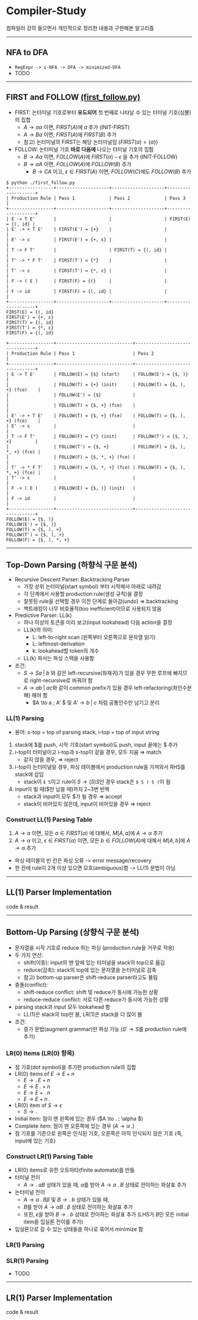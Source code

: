 # Compiler-Study

컴파일러 강의 들으면서 개인적으로 정리한 내용과 구현해본 알고리즘



---
## NFA to DFA
- `RegExpr -> ε-NFA -> DFA -> minimized-DFA`
- TODO


---
## FIRST and FOLLOW [(first_follow.py)](./first_follow.py)
- FIRST: 논터미널 기호로부터 **유도되어** 첫 번째로 나타날 수 있는 터미널 기호(심볼)의 집합
  - $A \to a \alpha$ 이면, $FIRST(A)$에 $a$ 추가 (INIT-FIRST)
  - $A \to Ba$ 이면, $FIRST(A)$에 $FIRST(B)$ 추가
  - 참고) 논터미널의 FIRST는 해당 논터미널임 ($FIRST(a) = \{a\}$)
- FOLLOW: 논터미널 기호 **바로 다음에** 나오는 터미널 기호의 집합
  - $B \to A \alpha$ 이면, $FOLLOW(A)$에 $FIRST(\alpha) - \epsilon$ 을 추가 (INIT-FOLLOW)
  - $B \to \alpha A$ 이면, $FOLLOW(A)$에 $FOLLOW(B)$ 추가
    - $B \to CA$ 이고, $\epsilon \in FIRST(A)$ 이면, $FOLLOW(C)$에도 $FOLLOW(B)$ 추가

```
$ python ./first_follow.py
+-----------------+--------------------+--------------------+--------------------+
| Production Rule | Pass 1             | Pass 2             | Pass 3             |
+-----------------+--------------------+--------------------+--------------------+
| E -> T E'       |                    |                    | FIRST(E) = {(, id} |
| E' -> + T E'    | FIRST(E') = {+}    |                    |                    |
| E' -> ε         | FIRST(E') = {+, ε} |                    |                    |
| T -> F T'       |                    | FIRST(T) = {(, id} |                    |
| T' -> * F T'    | FIRST(T') = {*}    |                    |                    |
| T' -> ε         | FIRST(T') = {*, ε} |                    |                    |
| F -> ( E )      | FIRST(F) = {(}     |                    |                    |
| F -> id         | FIRST(F) = {(, id} |                    |                    |
+-----------------+--------------------+--------------------+--------------------+
FIRST(E) = {(, id}
FIRST(E') = {+, ε}
FIRST(T) = {(, id}
FIRST(T') = {*, ε}
FIRST(F) = {(, id}

+-----------------+-----------------------------+--------------------------------+
| Production Rule | Pass 1                      | Pass 2                         |
+-----------------+-----------------------------+--------------------------------+
| E -> T E'       | FOLLOW(E) = {$} (start)     | FOLLOW(E') = {$, )}            |
|                 | FOLLOW(T) = {+} (init)      | FOLLOW(T) = {$, ), +} (fce)    |
|                 | FOLLOW(E') = {$}            |                                |
|                 | FOLLOW(T) = {$, +} (fce)    |                                |
| E' -> + T E'    | FOLLOW(T) = {$, +} (fce)    | FOLLOW(T) = {$, ), +} (fce)    |
| E' -> ε         |                             |                                |
| T -> F T'       | FOLLOW(F) = {*} (init)      | FOLLOW(T') = {$, ), +}         |
|                 | FOLLOW(T') = {$, +}         | FOLLOW(F) = {$, ), *, +} (fce) |
|                 | FOLLOW(F) = {$, *, +} (fce) |                                |
| T' -> * F T'    | FOLLOW(F) = {$, *, +} (fce) | FOLLOW(F) = {$, ), *, +} (fce) |
| T' -> ε         |                             |                                |
| F -> ( E )      | FOLLOW(E) = {$, )} (init)   |                                |
| F -> id         |                             |                                |
+-----------------+-----------------------------+--------------------------------+
FOLLOW(E) = {$, )}
FOLLOW(E') = {$, )}
FOLLOW(T) = {$, ), +}
FOLLOW(T') = {$, ), +}
FOLLOW(F) = {$, ), *, +}
```


---
## Top-Down Parsing (하향식 구문 분석)
- Recursive Descent Parser: Backtracking Parser
  - 가장 상위 논터미널(start symbol) 부터 시작해서 아래로 내려감
  - 각 단계에서 사용할 production rule(생성 규칙)을 결정
  - 잘못된 rule을 선택할 경우 이전 단계로 돌아감(undo) $\Rightarrow$ backtracking
  - 백트래킹이 너무 비효율적(too inefficient)이므로 사용되지 않음
- Predictive Parser: LL(k)
  - 하나 이상의 토큰을 미리 보고(input lookahead) 다음 action을 결정
  - LL(k)의 의미:
    - L: left-to-right scan (왼쪽부터 오른쪽으로 문자열 읽기)
    - L: leftmost-derivation
    - k: lookahead할 token의 개수
  - LL(k) 파서는 파싱 스택을 사용함
- 조건:
  - $S \to Sa \; | \; b$ 와 같은 left-recursive(좌재귀)가 있을 경우 무한 루프에 빠지므로 right-recursive로 바꿔야 함
  - $A \to ab \; | \; ac$와 같이 common prefix가 있을 경우 left-refactoring(좌인수분해) 해야 함
    - $A \to a \; A' $ 및 $A' \to b \; | \; c$ 처럼 공통인수만 남기고 분리

### LL(1) Parsing
  - 용어: s-top = top of parsing stack, i-top = top of input string
  1. stack에 $\$$를 push, 시작 기호(start symbol)도 push, input 끝에는 $\$$ 추가
  1. i-top이 터미널이고 i-top과 s-top이 같을 경우, 모두 지움 $\Rightarrow$ match
     - 같지 않을 경우, $\Rightarrow$ reject
  1. i-top이 논터미널일 경우, 파싱 테이블에서 production rule을 가져와서 RHS를 stack에 삽입
     - stack이 `$ S`이고 rule이 $S \to ( S ) S$인 경우 stack은 `$ S ) S (`이 됨
  1. input이 빌 때($\$$만 남을 때)까지 2~3번 반복
     - stack과 input이 모두 $\$$가 될 경우 $\Rightarrow$ accept
     - stack이 비어있지 않은데, input이 비어있을 경우 $\Rightarrow$ reject

### Construct LL(1) Parsing Table
  1. $A \to \alpha$ 이면, 모든 $a \in FIRST(\alpha)$ 에 대해서, $M[A, a]$에 $A \to \alpha$ 추가
  1. $A \to \alpha$ 이고, $\epsilon \in FIRST(\alpha)$ 이면, 모든 $b \in FOLLOW(A)$에 대해서 $M[A, b]$에 $A \to \alpha$ 추가
  - 파싱 테이블의 빈 칸은 파싱 오류 -> error message/recovery
  - 한 칸에 rule이 2개 이상 있으면 모호(ambiguous)함 -> LL(1) 문법이 아님


---
## LL(1) Parser Implementation 
code & result



---
## Bottom-Up Parsing (상향식 구문 분석)
- 문자열을 시작 기호로 reduce 하는 파싱 (production rule을 거꾸로 적용)
- 두 가지 연산:
  - shift(이동): input의 맨 앞에 있는 터미널을 stack의 top으로 옮김
  - reduce(감축): stack의 top에 있는 문자열을 논터미널로 감축
  - 참고) bottom-up parser은 shift-reduce parser라고도 불림
- 충돌(conflict):
  - shift-reduce conflict: shift 및 reduce가 동시에 가능한 상황
  - reduce-reduce conflict: 서로 다른 reduce가 동시에 가능한 상황
- parsing stack과 input 모두 lookahead 함
  - LL(1)은 stack의 top만 봄, LR(1)은 stack을 더 많이 봄
- 조건:
  - 증가 문법(augment grammar)만 파싱 가능 ($S' \to S$를 production rule에 추가)

### LR(0) Items (LR(0) 항목)
- 점 기호(dot symbol)을 추가한 production rule의 집합
- LR(0) items of $E \to E + n$
  - $E \to . \; E + n$
  - $E \to E \; . + n$
  - $E \to E + . \; n$
  - $E \to E + n \; .$
- LR(0) item of $S \to \epsilon$
  - $S \to .$
- Initial item: 점이 맨 왼쪽에 있는 경우 ($A \to . \; \alpha $)
- Complete item: 점이 맨 오른쪽에 있는 경우 ($A \to \alpha \; .$)
- 점 기호를 기준으로 왼쪽은 인식된 기호, 오른쪽은 아직 인식되지 않은 기호 (즉, input에 있는 기호)

### Construct LR(1) Parsing Table
- LR(0) items로 유한 오토마타(finite automata)를 만듦
- 터미널 전이
  - $A \to . \; a B$ 상태가 있을 때, $a$를 받아 $A \to a \; . \; B$ 상태로 전이하는 화살표 추가
- 논터미널 전이
  - $A \to \alpha \; . \; B \beta$ 및 $B \to . \; b$ 상태가 있을 때,
  - $B$를 받아 $A \to \alpha B \; . \; \beta$ 상태로 전이하는 화살표 추가
  - 또한, $\epsilon$을 받아 $B \to . \; b$ 상태로 전이하는 화살표 추가 (LHS가 $B$인 모든 initial item을 입실론 전이를 추가)
- 입실론으로 갈 수 있는 상태들을 하나로 묶어서 minimize 함





### LR(1) Parsing

### SLR(1) Parsing
- TODO



---
## LR(1) Parser Implementation 
code & result
